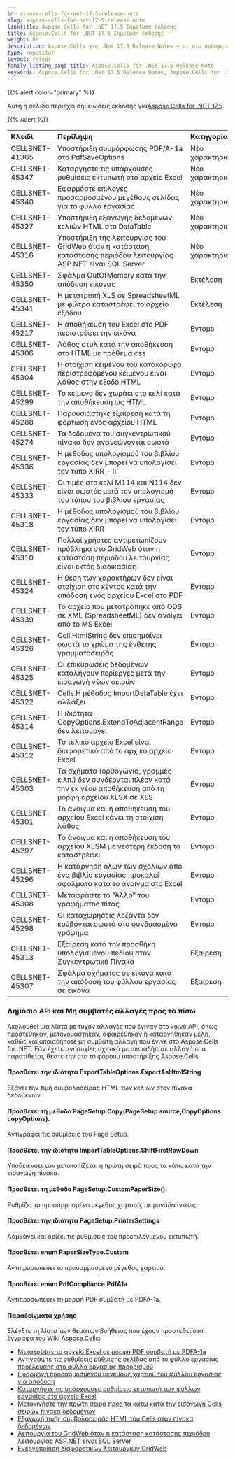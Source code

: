 ```yaml
---
id: aspose-cells-for-net-17-5-release-note
slug: aspose-cells-for-net-17-5-release-note
linktitle: Aspose.Cells for .NET 17.5 Σημείωση έκδοσης
title: Aspose.Cells for .NET 17.5 Σημείωση έκδοσης
weight: 80
description: Aspose.Cells για .Net 17.5 Release Notes – οι πιο πρόσφατες βελτιώσεις, νέες δυνατότητες και επιδιορθώσεις
type: repositor
layout: releas
family_listing_page_title: Aspose.Cells for .NET 17.5 Release Note
keywords: Aspose.Cells for .Net 17.5 Release Notes, Aspose.Cells for .Net 17.5 updates and fixe
---
```

{{% alert color="primary" %}} 

 Αυτή η σελίδα περιέχει σημειώσεις έκδοσης για[Aspose.Cells for .NET 17.5](https://releases.aspose.com/cells/net/new-releases/aspose.cells-for-.net-17.5/).

{{% /alert %}} 

|**Κλειδί**|**Περίληψη**|**Κατηγορία**|
| :- | :- | :- |
|CELLSNET-41365|Υποστήριξη συμμόρφωσης PDF/A-1a στο PdfSaveOptions|Νέο χαρακτηριστικό|
|CELLSNET-45347|Καταργήστε τις υπάρχουσες ρυθμίσεις εκτυπωτή στο αρχείο Excel|Νέο χαρακτηριστικό|
|CELLSNET-45340|Εφαρμόστε επιλογές προσαρμοσμένου μεγέθους σελίδας για το φύλλο εργασίας|Νέο χαρακτηριστικό|
|CELLSNET-45327|Υποστήριξη εξαγωγής δεδομένων κελιών HTML στο DataTable|Νέο χαρακτηριστικό|
|CELLSNET-45316|Υποστήριξη της λειτουργίας του GridWeb όταν η κατάσταση κατάστασης περιόδου λειτουργίας ASP.NET είναι SQL Server|Νέο χαρακτηριστικό|
|CELLSNET-45350|Σφάλμα OutOfMemory κατά την απόδοση εικόνας|Εκτέλεση|
|CELLSNET-45341|Η μετατροπή XLS σε SpreadsheetML με φίλτρα καταστρέφει το αρχείο εξόδου|Εκτέλεση|
|CELLSNET-45217|Η αποθήκευση του Excel στο PDF περιστρέφει την εικόνα|Εντομο|
|CELLSNET-45306|Λάθος στυλ κατά την αποθήκευση στο HTML με πρόθεμα css|Εντομο|
|CELLSNET-45304|Η στοίχιση κειμένου του κατακόρυφα περιστρεφόμενου κειμένου είναι λάθος στην έξοδο HTML|Εντομο|
|CELLSNET-45299|Το κείμενο δεν χωράει στο κελί κατά την αποθήκευση ως HTML|Εντομο|
|CELLSNET-45288|Παρουσιάστηκε εξαίρεση κατά τη φόρτωση ενός αρχείου HTML|Εντομο|
|CELLSNET-45274|Τα δεδομένα του συγκεντρωτικού πίνακα δεν ανανεώνονται σωστά|Εντομο|
|CELLSNET-45336|Η μέθοδος υπολογισμού του βιβλίου εργασίας δεν μπορεί να υπολογίσει τον τύπο XIRR - II|Εντομο|
|CELLSNET-45333|Οι τιμές στο κελί M114 και N114 δεν είναι σωστές μετά τον υπολογισμό του τύπου του βιβλίου εργασίας|Εντομο|
|CELLSNET-45318|Η μέθοδος υπολογισμού του βιβλίου εργασίας δεν μπορεί να υπολογίσει τον τύπο XIRR|Εντομο|
|CELLSNET-45310|Πολλοί χρήστες αντιμετωπίζουν πρόβλημα στο GridWeb όταν η κατάσταση περιόδου λειτουργίας είναι εκτός διαδικασίας|Εντομο|
|CELLSNET-45324|Η θέση των χαρακτήρων δεν είναι στοίχιση στο κέντρο κατά την απόδοση ενός αρχείου Excel στο PDF|Εντομο|
|CELLSNET-45339|Το αρχείο που μετατράπηκε από ODS σε XML (SpreadsheetML) δεν ανοίγει από το MS Excel|Εντομο|
|CELLSNET-45326|Cell.HtmlString δεν επισημαίνει σωστά το χρώμα της ένθετης γραμματοσειράς|Εντομο|
|CELLSNET-45325|Οι επικυρώσεις δεδομένων καταλήγουν περίεργες μετά την εισαγωγή νέων σειρών|Εντομο|
|CELLSNET-45322|Cells.Η μέθοδος ImportDataTable έχει αλλάξει|Εντομο|
|CELLSNET-45314|Η ιδιότητα CopyOptions.ExtendToAdjacentRange δεν λειτουργεί|Εντομο|
|CELLSNET-45312|Το τελικό αρχείο Excel είναι διαφορετικό από το αρχικό αρχείο Excel|Εντομο|
|CELLSNET-45303|Τα σχήματα (ορθογώνια, γραμμές κ.λπ.) δεν συνδέονται πλέον κατά την εκ νέου αποθήκευση από τη μορφή αρχείου XLSX σε XLS|Εντομο|
|CELLSNET-45301|Το άνοιγμα και η αποθήκευση του αρχείου Excel κάνει τη στοίχιση λάθος|Εντομο|
|CELLSNET-45297|Το άνοιγμα και η αποθήκευση του αρχείου XLSM με νεότερη έκδοση το καταστρέφει|Εντομο|
|CELLSNET-45296|Η κατάργηση όλων των σχολίων από ένα βιβλίο εργασίας προκαλεί σφάλματα κατά το άνοιγμα στο Excel|Εντομο|
|CELLSNET-45308|Μεταφράστε το "Άλλο" του γραφήματος πίτας|Εντομο|
|CELLSNET-45298|Οι καταχωρήσεις λεζάντα δεν κρύβονται σωστά στο συνδυασμένο γράφημα|Εντομο|
|CELLSNET-45313|Εξαίρεση κατά την προσθήκη υπολογισμένου πεδίου στον Συγκεντρωτικό Πίνακα|Εξαίρεση|
|CELLSNET-45307|Σφάλμα σχήματος σε εικόνα κατά την απόδοση του φύλλου εργασίας σε εικόνα|Εξαίρεση|
###  **Δημόσιο API και Μη συμβατές αλλαγές προς τα πίσω**
Ακολουθεί μια λίστα με τυχόν αλλαγές που έγιναν στο κοινό API, όπως προστέθηκαν, μετονομάστηκαν, αφαιρέθηκαν ή καταργήθηκαν μέλη, καθώς και οποιαδήποτε μη συμβατή αλλαγή που έγινε στο Aspose.Cells for .NET. Εάν έχετε ανησυχίες σχετικά με οποιαδήποτε αλλαγή που παρατίθεται, θέστε την στο το φόρουμ υποστήριξης Aspose.Cells.
####  **Προσθέτει την ιδιότητα ExportTableOptions.ExportAsHtmlString**
Εξάγει την τιμή συμβολοσειράς HTML των κελιών στον πίνακα δεδομένων.
####  **Προσθέτει τη μέθοδο PageSetup.Copy(PageSetup source,CopyOptions copyOptions).**
Αντιγράφει τις ρυθμίσεις του Page Setup.
####  **Προσθέτει την ιδιότητα ImportTableOptions.ShiftFirstRowDown**
Υποδεικνύει εάν μετατοπίζεται η πρώτη σειρά προς τα κάτω κατά την εισαγωγή πίνακα.
####  **Προσθέτει τη μέθοδο PageSetup.CustomPaperSize().**
Ρυθμίζει το προσαρμοσμένο μέγεθος χαρτιού, σε μονάδα ίντσες.
####  **Προσθέτει την ιδιότητα PageSetup.PrinterSettings**
Λαμβάνει και ορίζει τις ρυθμίσεις του προεπιλεγμένου εκτυπωτή.
####  **Προσθέτει enum PaperSizeType.Custom**
Αντιπροσωπεύει το προσαρμοσμένο μέγεθος χαρτιού.
####  **Προσθέτει enum PdfCompliance.PdfA1a**
Αντιπροσωπεύει τη μορφή PDF συμβατή με PDFA-1a.


####  **Παραδείγματα χρήσης**
Ελέγξτε τη λίστα των θεμάτων βοήθειας που έχουν προστεθεί στα έγγραφα του Wiki Aspose.Cells:

- [Μετατρέψτε το αρχείο Excel σε μορφή PDF συμβατή με PDFA-1a](https://docs.aspose.com/cells/net/convert-excel-file-to-pdf-format-compatible-with-pdfa-1a/)
- [Αντιγράψτε τις ρυθμίσεις ρύθμισης σελίδας από το φύλλο εργασίας προέλευσης στο φύλλο εργασίας προορισμού](https://docs.aspose.com/cells/net/copy-page-setup-settings-from-source-worksheet-into-destination-worksheet/)
- [Εφαρμογή προσαρμοσμένου μεγέθους χαρτιού του φύλλου εργασίας για απόδοση](https://docs.aspose.com/cells/net/implement-custom-paper-size-of-worksheet-for-rendering/)
- [Καταργήστε τις υπάρχουσες ρυθμίσεις εκτυπωτή των φύλλων εργασίας στο αρχείο Excel](https://docs.aspose.com/cells/net/remove-existing-printersettings-of-worksheets-in-excel-file/)
- [Μετακινήστε την πρώτη σειρά προς τα κάτω κατά την εισαγωγή Cells σειρών πίνακα δεδομένων](https://docs.aspose.com/cells/net/shift-first-row-down-when-inserting-cells-data-table-rows/)
- [Εξαγωγή τιμής συμβολοσειράς HTML του Cells στον πίνακα δεδομένων](https://docs.aspose.com/cells/net/export-html-string-value-of-the-cells-to-the-datatable/)
- [Λειτουργία του GridWeb όταν η κατάσταση κατάστασης περιόδου λειτουργίας ASP.NET είναι SQL Server](https://docs.aspose.com/cells/net/working-of-gridweb-when-asp-net-session-state-mode-is-sql-server/)
- [Ενεργοποίηση διαφορετικών λειτουργιών GridWeb](https://docs.aspose.com/cells/net/enable-different-gridweb-modes/)


